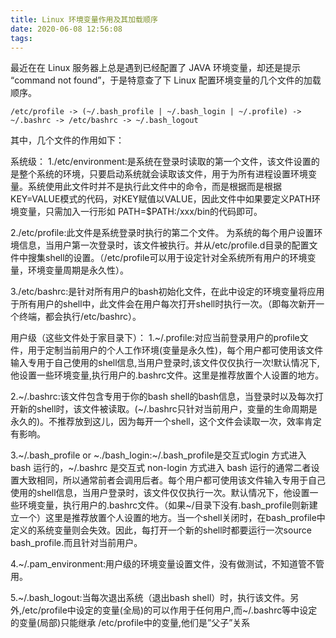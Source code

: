 ```yaml
---
title: Linux 环境变量作用及其加载顺序
date: 2020-06-08 12:56:08
tags:
---
```



最近在在 Linux 服务器上总是遇到已经配置了 JAVA 环境变量，却还是提示 “command not found”，于是特意查了下 Linux 配置环境变量的几个文件的加载顺序。

```
/etc/profile -> (~/.bash_profile | ~/.bash_login | ~/.profile) -> ~/.bashrc -> /etc/bashrc -> ~/.bash_logout
```

其中，几个文件的作用如下：

系统级：
1./etc/environment:是系统在登录时读取的第一个文件，该文件设置的是整个系统的环境，只要启动系统就会读取该文件，用于为所有进程设置环境变量。系统使用此文件时并不是执行此文件中的命令，而是根据而是根据KEY=VALUE模式的代码，对KEY赋值以VALUE，因此文件中如果要定义PATH环境变量，只需加入一行形如 PATH=$PATH:/xxx/bin的代码即可。

2./etc/profile:此文件是系统登录时执行的第二个文件。 为系统的每个用户设置环境信息，当用户第一次登录时，该文件被执行。并从/etc/profile.d目录的配置文件中搜集shell的设置。（/etc/profile可以用于设定针对全系统所有用户的环境变量，环境变量周期是永久性）。

3./etc/bashrc:是针对所有用户的bash初始化文件，在此中设定的环境变量将应用于所有用户的shell中，此文件会在用户每次打开shell时执行一次。（即每次新开一个终端，都会执行/etc/bashrc）。

用户级（这些文件处于家目录下）：
1.~/.profile:对应当前登录用户的profile文件，用于定制当前用户的个人工作环境(变量是永久性)，每个用户都可使用该文件输入专用于自己使用的shell信息,当用户登录时,该文件仅仅执行一次!默认情况下,他设置一些环境变量,执行用户的.bashrc文件。这里是推荐放置个人设置的地方。

2.~/.bashrc:该文件包含专用于你的bash shell的bash信息，当登录时以及每次打开新的shell时，该文件被读取。(~/.bashrc只针对当前用户，变量的生命周期是永久的)。不推荐放到这儿，因为每开一个shell，这个文件会读取一次，效率肯定有影响。

3.~/.bash_profile or ~./bash_login:~/.bash_profile是交互式login 方式进入 bash 运行的，~/.bashrc 是交互式 non-login 方式进入 bash 运行的通常二者设置大致相同，所以通常前者会调用后者。每个用户都可使用该文件输入专用于自己使用的shell信息，当用户登录时，该文件仅仅执行一次。默认情况下，他设置一些环境变量，执行用户的.bashrc文件。（如果~/目录下没有.bash_profile则新建立一个）这里是推荐放置个人设置的地方。当一个shell关闭时，在bash_profile中定义的系统变量则会失效。因此，每打开一个新的shell时都要运行一次source bash_profile.而且针对当前用户。

4.~/.pam_environment:用户级的环境变量设置文件，没有做测试，不知道管不管用。

5.~/.bash_logout:当每次退出系统（退出bash shell）时，执行该文件。另外,/etc/profile中设定的变量(全局)的可以作用于任何用户,而~/.bashrc等中设定的变量(局部)只能继承 /etc/profile中的变量,他们是”父子”关系